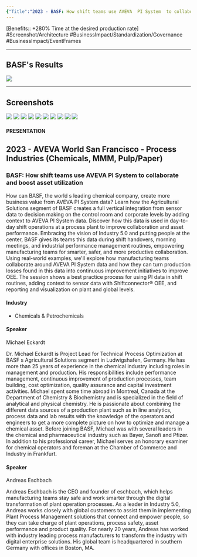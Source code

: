 ```yaml
---
{"Title":"2023 - BASF: How shift teams use AVEVA  PI System  to collaborate and boost asset utilization","Year":2023,"Industry":"Chemicals & Petrochemicals","URL":"https://resources.osisoft.com/presentations/basf--how-shift-teams-use-aveva%E2%84%A2-pi-system%E2%84%A2-to-collaborate-and-boost-asset-utilization/","PDF":"https://cdn.osisoft.com/osi/presentations/2023-AVEVA-San-Francisco/UC23NA-1PRI04-BASF-Eckardt-BASF-How-shift-teams-use--PI-System-to-collaborate-and-boost-asset-utilization.pdf","Company":"BASF","dg-publish":true,"permalink":"/aveva/customer-stories/2023/2023-basf-basf-how-shift-teams-use-aveva-pi-system-to-collaborate-and-boost-asset-utilization/","dgPassFrontmatter":true}
---
```



[Benefits:: +280% Time at the desired production rate]
#Screenshot/Architecture  #BusinessImpact/Standardization/Governance #BusinessImpact/EventFrames 

---
## BASF's Results
![](https://i.imgur.com/OuGEK1i.png)

---
## Screenshots
![](https://i.imgur.com/bkhqo3K.png)
![](https://i.imgur.com/TTZ9wER.png)
![](https://i.imgur.com/NQJIslK.png)
![](https://i.imgur.com/DnOLZCZ.png)
![](https://i.imgur.com/FUhjK5h.png)
![](https://i.imgur.com/OiIaDuT.png)
![](https://i.imgur.com/luu03oy.png)
![](https://i.imgur.com/1iHmk9j.png)
![](https://i.imgur.com/Xgex5uC.png)
![](https://i.imgur.com/xNo4Imv.png)

#### PRESENTATION

## 2023 - AVEVA World San Francisco - Process Industries (Chemicals, MMM, Pulp/Paper)

### BASF: How shift teams use AVEVA PI System to collaborate and boost asset utilization

How can BASF, the world s leading chemical company, create more business value from AVEVA PI System data? Learn how the Agricultural Solutions segment of BASF creates a full vertical integration from sensor data to decision making on the control room and corporate levels by adding context to AVEVA PI System data. Discover how this data is used in day-to-day shift operations at a process plant to improve collaboration and asset performance. Embracing the vision of Industry 5.0 and putting people at the center, BASF gives its teams this data during shift handovers, morning meetings, and industrial performance management routines, empowering manufacturing teams for smarter, safer, and more productive collaboration. Using real-world examples, we'll explore how manufacturing teams collaborate around AVEVA PI System data and how they can turn production losses found in this data into continuous improvement initiatives to improve OEE. The session shows a best practice process for using PI data in shift routines, adding context to sensor data with Shiftconnector® OEE, and reporting and visualization on plant and global levels.

#### Industry

- Chemicals & Petrochemicals

#### Speaker

Michael Eckardt

Dr. Michael Eckardt is Project Lead for Technical Process Optimization at BASF s Agricultural Solutions segment in Ludwigshafen, Germany. He has more than 25 years of experience in the chemical industry including roles in management and production. His responsibilities include performance management, continuous improvement of production processes, team building, cost optimization, quality assurance and capital investment activities. Michael spent some time abroad in Montreal, Canada at the Department of Chemistry & Biochemistry and is specialized in the field of analytical and physical chemistry. He is passionate about combining the different data sources of a production plant such as in line analytics, process data and lab results with the knowledge of the operators and engineers to get a more complete picture on how to optimize and manage a chemical asset. Before joining BASF, Michael was with several leaders in the chemical and pharmaceutical industry such as Bayer, Sanofi and Pfizer. In addition to his professional career, Michael serves an honorary examiner for chemical operators and foreman at the Chamber of Commerce and Industry in Frankfurt.

#### Speaker

Andreas Eschbach

Andreas Eschbach is the CEO and founder of eschbach, which helps manufacturing teams stay safe and work smarter through the digital transformation of plant operation processes. As a leader in Industry 5.0, Andreas works closely with global customers to assist them in implementing Plant Process Management solutions that connect and empower people, so they can take charge of plant operations, process safety, asset performance and product quality. For nearly 20 years, Andreas has worked with industry leading process manufacturers to transform the industry with digital enterprise solutions. His global team is headquartered in southern Germany with offices in Boston, MA.